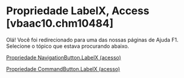 
# Propriedade LabelX, Access [vbaac10.chm10484]

Olá! Você foi redirecionado para uma das nossas páginas de Ajuda F1. Selecione o tópico que estava procurando abaixo.

[Propriedade NavigationButton.LabelX (acesso)](http://msdn.microsoft.com/library/cddd2467-4d75-bc40-5472-ab8701120940%28Office.15%29.aspx)

[Propriedade CommandButton.LabelX (acesso)](http://msdn.microsoft.com/library/04582d98-dbc6-4aed-e42b-f8d6638ba4ae%28Office.15%29.aspx)

